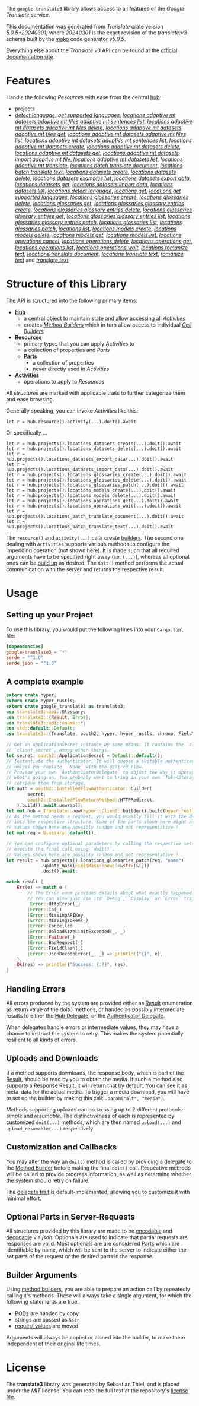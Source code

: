 <!---
DO NOT EDIT !
This file was generated automatically from 'src/generator/templates/api/README.md.mako'
DO NOT EDIT !
-->
The `google-translate3` library allows access to all features of the *Google Translate* service.

This documentation was generated from *Translate* crate version *5.0.5+20240301*, where *20240301* is the exact revision of the *translate:v3* schema built by the [mako](http://www.makotemplates.org/) code generator *v5.0.5*.

Everything else about the *Translate* *v3* API can be found at the
[official documentation site](https://cloud.google.com/translate/docs/quickstarts).
# Features

Handle the following *Resources* with ease from the central [hub](https://docs.rs/google-translate3/5.0.5+20240301/google_translate3/Translate) ...

* projects
 * [*detect language*](https://docs.rs/google-translate3/5.0.5+20240301/google_translate3/api::ProjectDetectLanguageCall), [*get supported languages*](https://docs.rs/google-translate3/5.0.5+20240301/google_translate3/api::ProjectGetSupportedLanguageCall), [*locations adaptive mt datasets adaptive mt files adaptive mt sentences list*](https://docs.rs/google-translate3/5.0.5+20240301/google_translate3/api::ProjectLocationAdaptiveMtDatasetAdaptiveMtFileAdaptiveMtSentenceListCall), [*locations adaptive mt datasets adaptive mt files delete*](https://docs.rs/google-translate3/5.0.5+20240301/google_translate3/api::ProjectLocationAdaptiveMtDatasetAdaptiveMtFileDeleteCall), [*locations adaptive mt datasets adaptive mt files get*](https://docs.rs/google-translate3/5.0.5+20240301/google_translate3/api::ProjectLocationAdaptiveMtDatasetAdaptiveMtFileGetCall), [*locations adaptive mt datasets adaptive mt files list*](https://docs.rs/google-translate3/5.0.5+20240301/google_translate3/api::ProjectLocationAdaptiveMtDatasetAdaptiveMtFileListCall), [*locations adaptive mt datasets adaptive mt sentences list*](https://docs.rs/google-translate3/5.0.5+20240301/google_translate3/api::ProjectLocationAdaptiveMtDatasetAdaptiveMtSentenceListCall), [*locations adaptive mt datasets create*](https://docs.rs/google-translate3/5.0.5+20240301/google_translate3/api::ProjectLocationAdaptiveMtDatasetCreateCall), [*locations adaptive mt datasets delete*](https://docs.rs/google-translate3/5.0.5+20240301/google_translate3/api::ProjectLocationAdaptiveMtDatasetDeleteCall), [*locations adaptive mt datasets get*](https://docs.rs/google-translate3/5.0.5+20240301/google_translate3/api::ProjectLocationAdaptiveMtDatasetGetCall), [*locations adaptive mt datasets import adaptive mt file*](https://docs.rs/google-translate3/5.0.5+20240301/google_translate3/api::ProjectLocationAdaptiveMtDatasetImportAdaptiveMtFileCall), [*locations adaptive mt datasets list*](https://docs.rs/google-translate3/5.0.5+20240301/google_translate3/api::ProjectLocationAdaptiveMtDatasetListCall), [*locations adaptive mt translate*](https://docs.rs/google-translate3/5.0.5+20240301/google_translate3/api::ProjectLocationAdaptiveMtTranslateCall), [*locations batch translate document*](https://docs.rs/google-translate3/5.0.5+20240301/google_translate3/api::ProjectLocationBatchTranslateDocumentCall), [*locations batch translate text*](https://docs.rs/google-translate3/5.0.5+20240301/google_translate3/api::ProjectLocationBatchTranslateTextCall), [*locations datasets create*](https://docs.rs/google-translate3/5.0.5+20240301/google_translate3/api::ProjectLocationDatasetCreateCall), [*locations datasets delete*](https://docs.rs/google-translate3/5.0.5+20240301/google_translate3/api::ProjectLocationDatasetDeleteCall), [*locations datasets examples list*](https://docs.rs/google-translate3/5.0.5+20240301/google_translate3/api::ProjectLocationDatasetExampleListCall), [*locations datasets export data*](https://docs.rs/google-translate3/5.0.5+20240301/google_translate3/api::ProjectLocationDatasetExportDataCall), [*locations datasets get*](https://docs.rs/google-translate3/5.0.5+20240301/google_translate3/api::ProjectLocationDatasetGetCall), [*locations datasets import data*](https://docs.rs/google-translate3/5.0.5+20240301/google_translate3/api::ProjectLocationDatasetImportDataCall), [*locations datasets list*](https://docs.rs/google-translate3/5.0.5+20240301/google_translate3/api::ProjectLocationDatasetListCall), [*locations detect language*](https://docs.rs/google-translate3/5.0.5+20240301/google_translate3/api::ProjectLocationDetectLanguageCall), [*locations get*](https://docs.rs/google-translate3/5.0.5+20240301/google_translate3/api::ProjectLocationGetCall), [*locations get supported languages*](https://docs.rs/google-translate3/5.0.5+20240301/google_translate3/api::ProjectLocationGetSupportedLanguageCall), [*locations glossaries create*](https://docs.rs/google-translate3/5.0.5+20240301/google_translate3/api::ProjectLocationGlossaryCreateCall), [*locations glossaries delete*](https://docs.rs/google-translate3/5.0.5+20240301/google_translate3/api::ProjectLocationGlossaryDeleteCall), [*locations glossaries get*](https://docs.rs/google-translate3/5.0.5+20240301/google_translate3/api::ProjectLocationGlossaryGetCall), [*locations glossaries glossary entries create*](https://docs.rs/google-translate3/5.0.5+20240301/google_translate3/api::ProjectLocationGlossaryGlossaryEntryCreateCall), [*locations glossaries glossary entries delete*](https://docs.rs/google-translate3/5.0.5+20240301/google_translate3/api::ProjectLocationGlossaryGlossaryEntryDeleteCall), [*locations glossaries glossary entries get*](https://docs.rs/google-translate3/5.0.5+20240301/google_translate3/api::ProjectLocationGlossaryGlossaryEntryGetCall), [*locations glossaries glossary entries list*](https://docs.rs/google-translate3/5.0.5+20240301/google_translate3/api::ProjectLocationGlossaryGlossaryEntryListCall), [*locations glossaries glossary entries patch*](https://docs.rs/google-translate3/5.0.5+20240301/google_translate3/api::ProjectLocationGlossaryGlossaryEntryPatchCall), [*locations glossaries list*](https://docs.rs/google-translate3/5.0.5+20240301/google_translate3/api::ProjectLocationGlossaryListCall), [*locations glossaries patch*](https://docs.rs/google-translate3/5.0.5+20240301/google_translate3/api::ProjectLocationGlossaryPatchCall), [*locations list*](https://docs.rs/google-translate3/5.0.5+20240301/google_translate3/api::ProjectLocationListCall), [*locations models create*](https://docs.rs/google-translate3/5.0.5+20240301/google_translate3/api::ProjectLocationModelCreateCall), [*locations models delete*](https://docs.rs/google-translate3/5.0.5+20240301/google_translate3/api::ProjectLocationModelDeleteCall), [*locations models get*](https://docs.rs/google-translate3/5.0.5+20240301/google_translate3/api::ProjectLocationModelGetCall), [*locations models list*](https://docs.rs/google-translate3/5.0.5+20240301/google_translate3/api::ProjectLocationModelListCall), [*locations operations cancel*](https://docs.rs/google-translate3/5.0.5+20240301/google_translate3/api::ProjectLocationOperationCancelCall), [*locations operations delete*](https://docs.rs/google-translate3/5.0.5+20240301/google_translate3/api::ProjectLocationOperationDeleteCall), [*locations operations get*](https://docs.rs/google-translate3/5.0.5+20240301/google_translate3/api::ProjectLocationOperationGetCall), [*locations operations list*](https://docs.rs/google-translate3/5.0.5+20240301/google_translate3/api::ProjectLocationOperationListCall), [*locations operations wait*](https://docs.rs/google-translate3/5.0.5+20240301/google_translate3/api::ProjectLocationOperationWaitCall), [*locations romanize text*](https://docs.rs/google-translate3/5.0.5+20240301/google_translate3/api::ProjectLocationRomanizeTextCall), [*locations translate document*](https://docs.rs/google-translate3/5.0.5+20240301/google_translate3/api::ProjectLocationTranslateDocumentCall), [*locations translate text*](https://docs.rs/google-translate3/5.0.5+20240301/google_translate3/api::ProjectLocationTranslateTextCall), [*romanize text*](https://docs.rs/google-translate3/5.0.5+20240301/google_translate3/api::ProjectRomanizeTextCall) and [*translate text*](https://docs.rs/google-translate3/5.0.5+20240301/google_translate3/api::ProjectTranslateTextCall)




# Structure of this Library

The API is structured into the following primary items:

* **[Hub](https://docs.rs/google-translate3/5.0.5+20240301/google_translate3/Translate)**
    * a central object to maintain state and allow accessing all *Activities*
    * creates [*Method Builders*](https://docs.rs/google-translate3/5.0.5+20240301/google_translate3/client::MethodsBuilder) which in turn
      allow access to individual [*Call Builders*](https://docs.rs/google-translate3/5.0.5+20240301/google_translate3/client::CallBuilder)
* **[Resources](https://docs.rs/google-translate3/5.0.5+20240301/google_translate3/client::Resource)**
    * primary types that you can apply *Activities* to
    * a collection of properties and *Parts*
    * **[Parts](https://docs.rs/google-translate3/5.0.5+20240301/google_translate3/client::Part)**
        * a collection of properties
        * never directly used in *Activities*
* **[Activities](https://docs.rs/google-translate3/5.0.5+20240301/google_translate3/client::CallBuilder)**
    * operations to apply to *Resources*

All *structures* are marked with applicable traits to further categorize them and ease browsing.

Generally speaking, you can invoke *Activities* like this:

```Rust,ignore
let r = hub.resource().activity(...).doit().await
```

Or specifically ...

```ignore
let r = hub.projects().locations_datasets_create(...).doit().await
let r = hub.projects().locations_datasets_delete(...).doit().await
let r = hub.projects().locations_datasets_export_data(...).doit().await
let r = hub.projects().locations_datasets_import_data(...).doit().await
let r = hub.projects().locations_glossaries_create(...).doit().await
let r = hub.projects().locations_glossaries_delete(...).doit().await
let r = hub.projects().locations_glossaries_patch(...).doit().await
let r = hub.projects().locations_models_create(...).doit().await
let r = hub.projects().locations_models_delete(...).doit().await
let r = hub.projects().locations_operations_get(...).doit().await
let r = hub.projects().locations_operations_wait(...).doit().await
let r = hub.projects().locations_batch_translate_document(...).doit().await
let r = hub.projects().locations_batch_translate_text(...).doit().await
```

The `resource()` and `activity(...)` calls create [builders][builder-pattern]. The second one dealing with `Activities`
supports various methods to configure the impending operation (not shown here). It is made such that all required arguments have to be
specified right away (i.e. `(...)`), whereas all optional ones can be [build up][builder-pattern] as desired.
The `doit()` method performs the actual communication with the server and returns the respective result.

# Usage

## Setting up your Project

To use this library, you would put the following lines into your `Cargo.toml` file:

```toml
[dependencies]
google-translate3 = "*"
serde = "^1.0"
serde_json = "^1.0"
```

## A complete example

```Rust
extern crate hyper;
extern crate hyper_rustls;
extern crate google_translate3 as translate3;
use translate3::api::Glossary;
use translate3::{Result, Error};
use translate3::api::enums::*;
use std::default::Default;
use translate3::{Translate, oauth2, hyper, hyper_rustls, chrono, FieldMask};

// Get an ApplicationSecret instance by some means. It contains the `client_id` and
// `client_secret`, among other things.
let secret: oauth2::ApplicationSecret = Default::default();
// Instantiate the authenticator. It will choose a suitable authentication flow for you,
// unless you replace  `None` with the desired Flow.
// Provide your own `AuthenticatorDelegate` to adjust the way it operates and get feedback about
// what's going on. You probably want to bring in your own `TokenStorage` to persist tokens and
// retrieve them from storage.
let auth = oauth2::InstalledFlowAuthenticator::builder(
        secret,
        oauth2::InstalledFlowReturnMethod::HTTPRedirect,
    ).build().await.unwrap();
let mut hub = Translate::new(hyper::Client::builder().build(hyper_rustls::HttpsConnectorBuilder::new().with_native_roots().unwrap().https_or_http().enable_http1().build()), auth);
// As the method needs a request, you would usually fill it with the desired information
// into the respective structure. Some of the parts shown here might not be applicable !
// Values shown here are possibly random and not representative !
let mut req = Glossary::default();

// You can configure optional parameters by calling the respective setters at will, and
// execute the final call using `doit()`.
// Values shown here are possibly random and not representative !
let result = hub.projects().locations_glossaries_patch(req, "name")
             .update_mask(FieldMask::new::<&str>(&[]))
             .doit().await;

match result {
    Err(e) => match e {
        // The Error enum provides details about what exactly happened.
        // You can also just use its `Debug`, `Display` or `Error` traits
         Error::HttpError(_)
        |Error::Io(_)
        |Error::MissingAPIKey
        |Error::MissingToken(_)
        |Error::Cancelled
        |Error::UploadSizeLimitExceeded(_, _)
        |Error::Failure(_)
        |Error::BadRequest(_)
        |Error::FieldClash(_)
        |Error::JsonDecodeError(_, _) => println!("{}", e),
    },
    Ok(res) => println!("Success: {:?}", res),
}

```
## Handling Errors

All errors produced by the system are provided either as [Result](https://docs.rs/google-translate3/5.0.5+20240301/google_translate3/client::Result) enumeration as return value of
the doit() methods, or handed as possibly intermediate results to either the
[Hub Delegate](https://docs.rs/google-translate3/5.0.5+20240301/google_translate3/client::Delegate), or the [Authenticator Delegate](https://docs.rs/yup-oauth2/*/yup_oauth2/trait.AuthenticatorDelegate.html).

When delegates handle errors or intermediate values, they may have a chance to instruct the system to retry. This
makes the system potentially resilient to all kinds of errors.

## Uploads and Downloads
If a method supports downloads, the response body, which is part of the [Result](https://docs.rs/google-translate3/5.0.5+20240301/google_translate3/client::Result), should be
read by you to obtain the media.
If such a method also supports a [Response Result](https://docs.rs/google-translate3/5.0.5+20240301/google_translate3/client::ResponseResult), it will return that by default.
You can see it as meta-data for the actual media. To trigger a media download, you will have to set up the builder by making
this call: `.param("alt", "media")`.

Methods supporting uploads can do so using up to 2 different protocols:
*simple* and *resumable*. The distinctiveness of each is represented by customized
`doit(...)` methods, which are then named `upload(...)` and `upload_resumable(...)` respectively.

## Customization and Callbacks

You may alter the way an `doit()` method is called by providing a [delegate](https://docs.rs/google-translate3/5.0.5+20240301/google_translate3/client::Delegate) to the
[Method Builder](https://docs.rs/google-translate3/5.0.5+20240301/google_translate3/client::CallBuilder) before making the final `doit()` call.
Respective methods will be called to provide progress information, as well as determine whether the system should
retry on failure.

The [delegate trait](https://docs.rs/google-translate3/5.0.5+20240301/google_translate3/client::Delegate) is default-implemented, allowing you to customize it with minimal effort.

## Optional Parts in Server-Requests

All structures provided by this library are made to be [encodable](https://docs.rs/google-translate3/5.0.5+20240301/google_translate3/client::RequestValue) and
[decodable](https://docs.rs/google-translate3/5.0.5+20240301/google_translate3/client::ResponseResult) via *json*. Optionals are used to indicate that partial requests are responses
are valid.
Most optionals are are considered [Parts](https://docs.rs/google-translate3/5.0.5+20240301/google_translate3/client::Part) which are identifiable by name, which will be sent to
the server to indicate either the set parts of the request or the desired parts in the response.

## Builder Arguments

Using [method builders](https://docs.rs/google-translate3/5.0.5+20240301/google_translate3/client::CallBuilder), you are able to prepare an action call by repeatedly calling it's methods.
These will always take a single argument, for which the following statements are true.

* [PODs][wiki-pod] are handed by copy
* strings are passed as `&str`
* [request values](https://docs.rs/google-translate3/5.0.5+20240301/google_translate3/client::RequestValue) are moved

Arguments will always be copied or cloned into the builder, to make them independent of their original life times.

[wiki-pod]: http://en.wikipedia.org/wiki/Plain_old_data_structure
[builder-pattern]: http://en.wikipedia.org/wiki/Builder_pattern
[google-go-api]: https://github.com/google/google-api-go-client

# License
The **translate3** library was generated by Sebastian Thiel, and is placed
under the *MIT* license.
You can read the full text at the repository's [license file][repo-license].

[repo-license]: https://github.com/Byron/google-apis-rsblob/main/LICENSE.md

